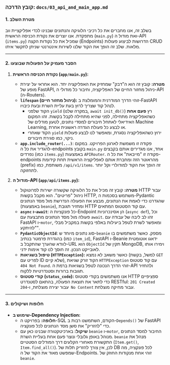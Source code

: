 ### **קובץ הדרכה: `docs/03_api_and_main_app.md`**

#### **1. מטרת השלב**

בשלב זה, אנו מחברים את כל רכיבי הלוגיקה והנתונים שבנינו לכדי אפליקציית ווב מתפקדת. אנו יוצרים את נקודת הכניסה הראשית (`main.py`) ואת מודול ה-API (`items.py`) שמכיל את כל נקודות הקצה (Endpoints) הדרושות לביצוע פעולות CRUD מלאות. שלב זה הופך את הקוד שלנו לשירות אינטרנטי שניתן לתקשר איתו.

---

#### **2. הסבר מעמיק על הפעולות שבוצעו**

1.  **נקודת הכניסה הראשית (`app/main.py`):**
    *   **מטרה:** קובץ זה הוא ה"דבק" שמחזיק את האפליקציה יחד. הוא אחראי על יצירת מופע של FastAPI, ניהול מחזור החיים של האפליקציה, וחיבור כל מודולי ה-API (ה-Routers).
    *   **`lifespan` (ניהול מחזור חיים):** זוהי הדרך המודרנית והמומלצת ב-FastAPI לנהל קוד שצריך לרוץ בעת עליית השרת ובעת כיבויו.
        *   הקוד שלפני `yield` (במקרה שלנו, `await init_db()`) רץ **פעם אחת** כשהאפליקציה מתחילה, לפני שהיא מתחילה לקבל בקשות. זהו המקום האידיאלי לאתחל חיבורים למסדי נתונים, לטעון מודלים של Machine Learning, או לבצע כל פעולת הגדרה ראשונית אחרת.
        *   הקוד שאחרי `yield` ירוץ כשהאפליקציה נסגרת, ומאפשר לנו לבצע פעולות ניקוי, כמו סגירת חיבורים.
    *   **`app.include_router(...)`**: פקודה זו משמשת לארגון הפרויקט. במקום להגדיר את כל ה-endpoints בקובץ `main.py` אחד, אנו מגדירים אותם בקבצים נפרדים (כמו `items.py`) באמצעות `APIRouter`. פקודה זו "מייבאת" את כל ה-endpoints מהראוטר הזה ומחברת אותם לאפליקציה הראשית תחת קידומת (prefix) משותפת, כמו `/api/v1/items`. זה הופך את הקוד למודולרי וקל יותר לתחזוקה.

2.  **מודול ה-API (`app/api/items.py`):**
    *   **מטרה:** קובץ זה מכיל את כל הלוגיקה שקשורה ישירות לפרוטוקול HTTP עבור ניהול "פריטים". הוא מקבל בקשות HTTP, משתמש בסכמות ה-Pydantic שהגדרנו כדי לאמת את הנתונים, מבצע את הפעולה הנדרשת מול מסד הנתונים (באמצעות `beanie`), ומחזיר תגובת HTTP עם קוד הסטטוס המתאים.
    *   **`async` ו-`await`**: כל פונקציות ה-Endpoint הן אסינכרוניות (`async def`), וכל פעולה מול מסד הנתונים מתבצעת עם `await`. זהו לב ליבה של עבודה עם FastAPI ו-`motor`, ומאפשר לשרת לטפל ביעילות באלפי בקשות במקביל מבלי "להיתקע".
    *   **`PydanticObjectId`**: סוג נתונים מיוחד ש-`beanie` מספק. כאשר משתמשים בו בהגדרת פרמטר בנתיב (כמו `item_id`), FastAPI ו-Beanie ידאגו אוטומטית לוודא שהערך שהתקבל ב-URL הוא `ObjectId` תקין של MongoDB, וימירו אותו לאובייקט הנכון. זה חוסך לנו קוד אימות ידני.
    *   **טיפול בשגיאות (`HTTPException`):** כאשר משאב לא נמצא (למשל, בקשת `GET` לפריט עם ID שלא קיים), הקוד זורק שגיאת `HTTPException` עם קוד סטטוס `404 Not Found`. זוהי הדרך הנכונה לטפל בשגיאות ברמת ה-API ולהחזיר תגובות ברורות וסטנדרטיות ללקוח.
    *   **קודי סטטוס (`status_code`):** אנו משתמשים בקודי סטטוס HTTP ספציפיים כדי לתאר את תוצאת הפעולה, בהתאם לסטנדרט RESTful: `201 Created` עבור יצירה מוצלחת, ו-`204 No Content` עבור מחיקה מוצלחת.

---

#### **3. חלופות ושיקולים**

*   **שימוש ב-Dependency Injection:**
    *   **חלופה:** בפרויקט ה-SQL הקודם, השתמשנו רבות ב-`Depends()` של FastAPI כדי "להזריק" את סשן מסד הנתונים לכל פונקציה.
    *   **שיקול:** בארכיטקטורה שבנינו כאן עם `beanie` ו-`motor`, החיבור למסד הנתונים מנוהל באופן גלובלי ונוצר פעם אחת בעליית השרת. `beanie` מנהל את התקשורת מאחורי הקלעים דרך המודלים הסטטיים (`Item.get()`, `Item.find_all()`). לכן, אין צורך להזריק תלות של DB לכל פונקציה, מה שמפשט מאוד את הקוד של ה-Endpoints. זוהי אחת מנקודות החוזק של `beanie`.
